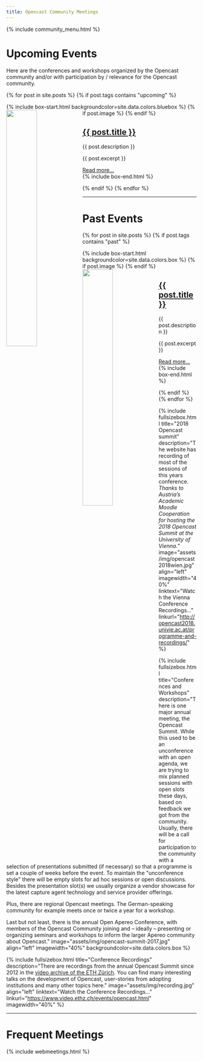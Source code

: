 ```yaml
---
title: Opencast Community Meetings
---
```


{% include community_menu.html %}

# Upcoming Events
Here are the conferences and workshops organized by the Opencast community and/or with participation by / relevance for the Opencast community.

{% for post in site.posts %}
{% if post.tags contains "upcoming" %}

{% include box-start.html 
  backgroundcolor=site.data.colors.bluebox 
%}
{% if post.image %}
<img class="fullsizebox-image" src="{{ post.image }}" style="float:left; width:40%;"/>
{% endif %}
<div>
  <h2><a href="{{ post.url | remove_first:'/' }}">{{ post.title }}</a></h2>
    <p>{{ post.description }}</p>
    <p>{{ post.excerpt }}</p>
  <a href="{{ post.url | remove_first:'/' }}">Read more...</a>
</div>
{% include box-end.html %}

{% endif %}
{% endfor %}

---

# Past Events

{% for post in site.posts %}
{% if post.tags contains "past" %}

{% include box-start.html 
  backgroundcolor=site.data.colors.box 
%}
{% if post.image %}
<img class="fullsizebox-image" src="{{ post.image }}" style="float:left; width:40%;"/>
{% endif %}
<div>
  <h2><a href="{{ post.url | remove_first:'/' }}">{{ post.title }}</a></h2>
    <p>{{ post.description }}</p>
    <p>{{ post.excerpt }}</p>
  <a href="{{ post.url | remove_first:'/' }}">Read more...</a>
</div>
{% include box-end.html %}

{% endif %}
{% endfor %}

{% include fullsizebox.html
title="2018 Opencast summit"
description="The website has recording of most of the sessions of this years conference.
*Thanks to Austria’s Academic Moodle Cooperation for hosting the 2018 Opencast Summit at the University of Vienna.*"
image="assets/img/opencast2018wien.jpg"
align="left"
imagewidth="40%"
linktext="Watch the Vienna Conference Recordings..."
linkurl="http://opencast2018.univie.ac.at/programme-and-recordings/"
%}

{% include fullsizebox.html
title="Conferences and Workshops"
description="There is one major annual meeting, the Opencast Summit. While this used to be an unconference with an open agenda, we are trying to mix planned sessions with open slots these days, based on feedback we got from the community. Usually, there will be a call for participation to the community with a selection of presentations submitted (if necessary) so that a programme is set a couple of weeks before the event. To maintain the \"unconference style\" there will be empty slots for ad hoc sessions or open discussions. Besides the presentation slot(s) we usually organize a vendor showcase for the latest capture agent technology and service provider offerings.

Plus, there are regional Opencast meetings. The German-speaking community for example meets once or twice a year for a workshop.

Last but not least, there is the annual Open Apereo Conference, with members of the Opencast Community joining and – ideally – presenting or organizing seminars and workshops to inform the larger Apereo community about Opencast."
image="assets/img/opencast-summit-2017.jpg"
align="left"
imagewidth="40%"
backgroundcolor=site.data.colors.box
%}


{% include fullsizebox.html
title="Conference Recordings"
description="There are recordings from the annual Opencast Summit since 2012 in the [video archive of the ETH Zürich](https://www.video.ethz.ch/events/opencast.html). You can find many interesting talks on the development of Opencast, user-stories from adopting institutions and many other topics here."
image="assets/img/recording.jpg"
align="left"
linktext="Watch the Conference Recordings..."
linkurl="https://www.video.ethz.ch/events/opencast.html"
imagewidth="40%"
%}

---

# Frequent Meetings

{% include webmeetings.html %}
